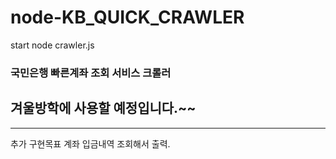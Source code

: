 # node-KB_QUICK_CRAWLER
 start node crawler.js
### 국민은행 빠른계좌 조회 서비스 크롤러
## 겨울방학에 사용할 예정입니다.~~

---
 추가 구현목표 계좌 입금내역 조회해서 출력.